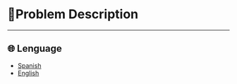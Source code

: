 # 📖Problem Description

---

## 🌐 Lenguage

- [Spanish](./wiki/README_es.md)
- [English](./wiki/README_en.md)
